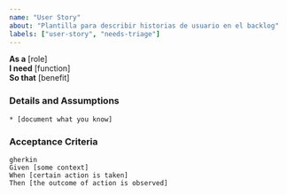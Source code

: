 ```yaml
---
name: "User Story"
about: "Plantilla para describir historias de usuario en el backlog"
labels: ["user-story", "needs-triage"]
---
```


**As a** [role]  
**I need** [function]  
**So that** [benefit]  
      
### Details and Assumptions
    * [document what you know]      

### Acceptance Criteria     
    gherkin 
    Given [some context]
    When [certain action is taken]
    Then [the outcome of action is observed]
